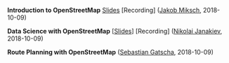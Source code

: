 **Introduction to OpenStreetMap** [Slides](http://jakobmiksch.eu/post/openstreetmap_overview/) [Recording] ([Jakob Miksch](http://jakobmiksch.eu/), 2018-10-09)

**Data Science with OpenStreetMap** [[Slides](https://janakiev.com/osm-data-science/)] [Recording] ([Nikolai Janakiev](https://janakiev.com/), 2018-10-09)

**Route Planning with OpenStreetMap** ([Sebastian Gatscha](https://www.trafficon.eu/unternehmen/), 2018-10-09)
